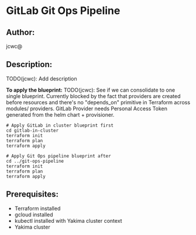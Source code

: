 # GitLab Git Ops Pipeline
## Author:
jcwc@

## Description:
TODO(jcwc): Add description

**To apply the blueprint:**
TODO(jcwc): See if we can consolidate to one single blueprint. Currently blocked by the fact that providers are created before resources and there's
no "depends_on" primitive in Terraform across modules/ providers. GitLab Provider needs Personal Access Token generated from the helm chart + provisioner.

```
# Apply GitLab in cluster blueprint first
cd gitlab-in-cluster
terraform init
terraform plan
terraform apply

# Apply Git Ops pipeline blueprint after
cd ../git-ops-pipeline
terraform init
terraform plan
terraform apply
```

## Prerequisites:
- Terraform installed
- gcloud installed
- kubectl installed with Yakima cluster context
- Yakima cluster
